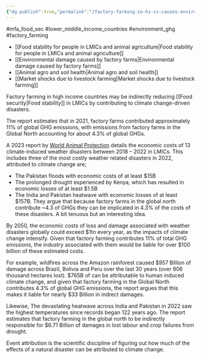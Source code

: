 ```yaml
---
{"dg-publish":true,"permalink":"/factory-farming-in-hi-cs-causes-environmental-disasters-in-lmi-cs/","tags":["#factory_farming","#mfa_food_sec","#lower_middle_income_countries","#environment_ghg"],"created":"2024-03-10T23:15:52.000+00:00","updated":"2025-10-23T08:10:29.860+01:00"}
---
```


#mfa_food_sec #lower_middle_income_countries #environment_ghg  #factory_farming 

- [[Food stability for people in LMICs and animal agriculture\|Food stability for people in LMICs and animal agriculture]]
- [[Environmental damage caused by factory farms\|Environmental damage caused by factory farms]]
- [[Animal agro and soil health\|Animal agro and soil health]]
- [[Market shocks due to livestock farming\|Market shocks due to livestock farming]]

Factory farming in high income countries may be indirectly reducing [[Food security\|Food stability]] in LMICs by contributing to climate change-driven disasters. 

The report estimates that in 2021, factory farms contributed approximately 11% of global GHG emissions, with emissions from factory farms in the Global North accounting for about 4.3% of global GHGs.

A 2023 report by [World Animal Protection](https://www.worldanimalprotection.org/globalassets/pdfs/reports/english/world-animal-protection-cop28-report.pdf) details the economic costs of 13 climate-induced weather disasters between 2018 – 2022 in LMICs. This includes  three of the most costly weather related disasters in 2022, attributed to climate change are; 
- The Pakistan floods with economic costs of at least $15B 
- The prolonged drought experienced by Kenya, which has resulted in economic losses of at least $1.5B
- The India and Pakistan heatwave with economic losses of at least $157B. 
They argue that because factory farms in the global north contribute ~4.3 of GHGs they can be implicated in 4.3% of the costs of these disasters. A bit tenuous but an interesting idea.

By 2050, the economic costs of loss and damage associated with weather disasters globally could exceed $1tn every year, as the impacts of climate change intensify. Given that factory farming contributes 11% of total GHG emissions, the industry associated with them would be liable for over $100 billion of these estimated costs.

For example, wildfires across the Amazon rainforest caused $957 Billion of damage across Brazil, Bolivia and Peru over the last 30 years (over 906 thousand hectares lost). $765B of can be attributable to human induced climate change, and given that factory farming in the Global North contributes 4.3% of global GHG emissions, the report argues that this makes it liable for nearly $33 Billion in indrect damages. 

Likewise, The devastating heatwave across India and Pakistan in 2022 saw the highest temperatures since records began 122 years ago. The report estimates that factory farming in the global north to be indirectly responsible for $6.71 Billion of damages in lost labour and crop failures from drought.

Event attribution is the scientific discipline of figuring out how much of the effects of a natural disaster can be attributed to climate change.
